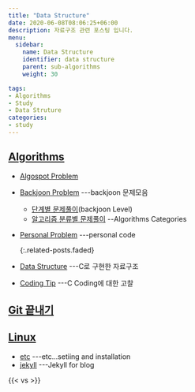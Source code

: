 ```yaml
---
title: "Data Structure"
date: 2020-06-08T08:06:25+06:00
description: 자료구조 관련 포스팅 입니다.
menu:
  sidebar:
    name: Data Structure
    identifier: data structure
    parent: sub-algorithms
    weight: 30

tags:
- Algorithms
- Study
- Data Struture
categories:
- study
---
```



## [Algorithms]



* [Algospot Problem] 

* [Backjoon Problem] ---backjoon 문제모음

  * [단계별 문제풀이](backjoon Level)
  * [알고리즘 분류별 문제풀이] --Algorithms Categories

* [Personal Problem]  ---personal code

  {:.related-posts.faded}

* [Data Structure]  ---C로 구현한 자료구조
* [Coding Tip]  ---C Coding에 대한 고찰


## [Git 끝내기]


## [Linux]

* [etc] ---etc...setiing and installation
* [jekyll] ---Jekyll for blog

{{< vs >}}



[Algorithms]: /tag/algorithms/

[Algospot Problem]: /category/algospot/

[단계별 문제풀이]: /tag/backjoon-level/

[알고리즘 분류별 문제풀이]: /tag/backjoon-classification/

[Personal Problem]: ../_featured_categories/personalcode/personalcode.md
[Backjoon Problem]: /category/backjoon-category/
[Data Structure]: /tag/datastructure/
[Coding Tip]: /tag/c-coding-tip/

[Git 끝내기]: /tag/git/

[Linux]: /category/linux/
[etc]: /tag/etc/
[jekyll]: /tag/jekyll/

